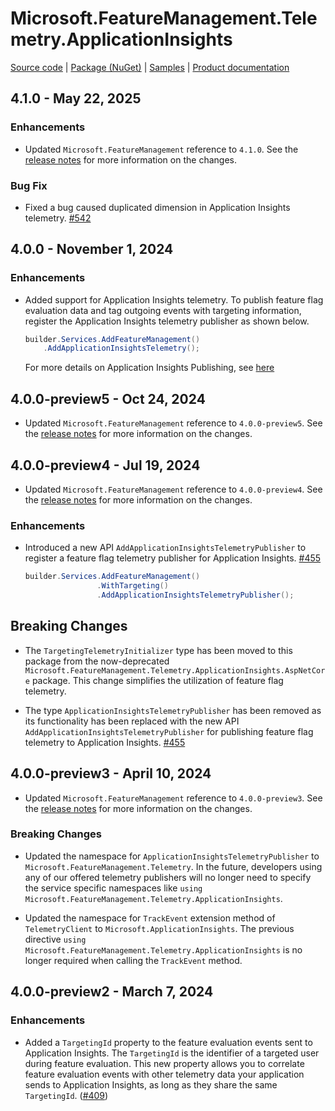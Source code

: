 # Microsoft.FeatureManagement.Telemetry.ApplicationInsights

[Source code][source_code] | [Package (NuGet)][package] | [Samples][samples] | [Product documentation][docs]

## 4.1.0 - May 22, 2025

### Enhancements

* Updated `Microsoft.FeatureManagement` reference to `4.1.0`. See the [release notes](./Microsoft.Featuremanagement.md) for more information on the changes.

### Bug Fix

* Fixed a bug caused duplicated dimension in Application Insights telemetry. [#542](https://github.com/microsoft/FeatureManagement-Dotnet/pull/542)


## 4.0.0 - November 1, 2024

### Enhancements

* Added support for Application Insights telemetry. To publish feature flag evaluation data and tag outgoing events with targeting information, register the Application Insights telemetry publisher as shown below.

    ```csharp
    builder.Services.AddFeatureManagement()
        .AddApplicationInsightsTelemetry();
    ```

    For more details on Application Insights Publishing, see [here](https://learn.microsoft.com/en-us/azure/azure-app-configuration/feature-management-dotnet-reference#application-insights-telemetry-publisher)

## 4.0.0-preview5 - Oct 24, 2024

* Updated `Microsoft.FeatureManagement` reference to `4.0.0-preview5`. See the [release notes](./Microsoft.Featuremanagement.md) for more information on the changes.

## 4.0.0-preview4 - Jul 19, 2024

* Updated `Microsoft.FeatureManagement` reference to `4.0.0-preview4`. See the [release notes](./Microsoft.Featuremanagement.md) for more information on the changes.

### Enhancements

* Introduced a new API `AddApplicationInsightsTelemetryPublisher` to register a feature flag telemetry publisher for Application Insights. [#455](https://github.com/microsoft/FeatureManagement-Dotnet/pull/455)

  ``` C#
  builder.Services.AddFeatureManagement()
                  .WithTargeting()
                  .AddApplicationInsightsTelemetryPublisher();
  ```

## Breaking Changes

* The `TargetingTelemetryInitializer` type has been moved to this package from the now-deprecated `Microsoft.FeatureManagement.Telemetry.ApplicationInsights.AspNetCore` package. This change simplifies the utilization of feature flag telemetry.

* The type `ApplicationInsightsTelemetryPublisher` has been removed as its functionality has been replaced with the new API `AddApplicationInsightsTelemetryPublisher` for publishing feature flag telemetry to Application Insights. [#455](https://github.com/microsoft/FeatureManagement-Dotnet/pull/455)

## 4.0.0-preview3 - April 10, 2024

* Updated `Microsoft.FeatureManagement` reference to `4.0.0-preview3`. See the [release notes](./Microsoft.Featuremanagement.md) for more information on the changes.

### Breaking Changes

* Updated the namespace for `ApplicationInsightsTelemetryPublisher` to `Microsoft.FeatureManagement.Telemetry`. In the future, developers using any of our offered telemetry publishers will no longer need to specify the service specific namespaces like `using Microsoft.FeatureManagement.Telemetry.ApplicationInsights`.

* Updated the namespace for `TrackEvent` extension method of `TelemetryClient` to `Microsoft.ApplicationInsights`. The previous directive `using Microsoft.FeatureManagement.Telemetry.ApplicationInsights` is no longer required when calling the `TrackEvent` method.

## 4.0.0-preview2 - March 7, 2024

### Enhancements

* Added a `TargetingId` property to the feature evaluation events sent to Application Insights. The `TargetingId` is the identifier of a targeted user during feature evaluation. This new property allows you to correlate feature evaluation events with other telemetry data your application sends to Application Insights, as long as they share the same `TargetingId`. ([#409](https://github.com/microsoft/FeatureManagement-Dotnet/issues/409))

<!-- LINKS -->
[docs]: https://github.com/microsoft/FeatureManagement-Dotnet
[package]: https://www.nuget.org/packages/Microsoft.FeatureManagement.Telemetry.ApplicationInsights
[samples]: https://github.com/microsoft/FeatureManagement-Dotnet/tree/preview/examples/EvaluationDataToApplicationInsights
[source_code]: https://github.com/microsoft/FeatureManagement-Dotnet/tree/preview/src/Microsoft.FeatureManagement.Telemetry.ApplicationInsights
